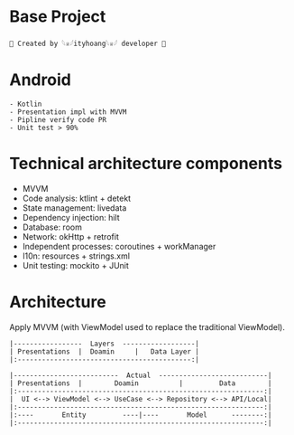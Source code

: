 # Base Project
    🚀 Created by 𓆩♕𓆪ityhoang𓆩♕𓆪 developer 🎉
# Android
    - Kotlin
    - Presentation impl with MVVM
    - Pipline verify code PR
    - Unit test > 90%

# Technical architecture components
- MVVM
- Code analysis: ktlint + detekt
- State management: livedata
- Dependency injection: hilt
- Database: room
- Network: okHttp + retrofit
- Independent processes: coroutines + workManager
- l10n: resources + strings.xml
- Unit testing: mockito + JUnit

# Architecture

Apply MVVM (with ViewModel used to replace the traditional ViewModel).

```
|-----------------  Layers  ------------------|
| Presentations  |  Doamin     |   Data Layer |
|:-------------------------------------------:|

|--------------------------  Actual  ---------------------------|
| Presentations  |        Doamin          |         Data        |
|:-------------------------------------------------------------:|
|  UI <--> ViewModel <--> UseCase <--> Repository <--> API/Local|
|:-------------------------------------------------------------:|
|:----       Entity         ----|----       Model      --------:|
|:-------------------------------------------------------------:|
```

